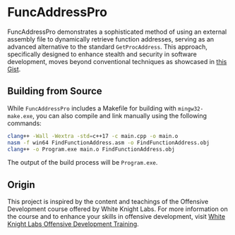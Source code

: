 # FuncAddressPro

FuncAddressPro demonstrates a sophisticated method of using an external assembly file to dynamically retrieve function addresses, serving as an advanced alternative to the standard `GetProcAddress`. This approach, specifically designed to enhance stealth and security in software development, moves beyond conventional techniques as showcased in [this Gist](https://gist.github.com/WKL-Sec/4589927d184d904eed37a572847c72ef).

## Building from Source

While `FuncAddressPro` includes a Makefile for building with `mingw32-make.exe`, you can also compile and link manually using the following commands:

```bash
clang++ -Wall -Wextra -std=c++17 -c main.cpp -o main.o
nasm -f win64 FindFunctionAddress.asm -o FindFunctionAddress.obj
clang++ -o Program.exe main.o FindFunctionAddress.obj
```

The output of the build process will be `Program.exe`.

## Origin

This project is inspired by the content and teachings of the Offensive Development course offered by White Knight Labs. For more information on the course and to enhance your skills in offensive development, visit [White Knight Labs Offensive Development Training](https://training.whiteknightlabs.com/offensive-development-training/).
